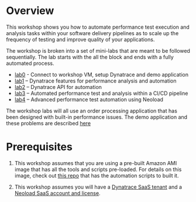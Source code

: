 # Overview

This workshop shows you how to automate performance test execution and analysis tasks within your software delivery pipelines as to scale up the frequency of testing and improve quality of your applications.

The workshop is broken into a set of mini-labs that are meant to be followed sequentially. The lab starts with the all the block and ends with a fully automated process.

* [lab0](./lab0/README.md) - Connect to workshop VM, setup Dynatrace and demo application 
* [lab1](./lab1/README.md) – Dynatrace features for performance analysis and automation
* [lab2](./lab2/README.md) – Dynatrace API for automation
* [lab3](./lab3/README.md) – Automated performance test and analysis within a CI/CD pipeline 
* [lab4](./lab4/README.md) – Advanced performance test automation using Neoload

The workshop labs will all use an order processing application that has been designed with built-in performance issues.  The demo application and these problems are described [here](APPLICATION.md)

# Prerequisites

1. This workshop assumes that you are using a pre-built Amazon AMI image that has all the tools and scripts pre-loaded. For details on this image, check out [this repo](https://github.com/dynatrace-neoload-perf-workshop-infra/infra-tooling) that has the automation scripts to built it.

2. This workshop assumes you will have a [Dynatrace SaaS tenant](https://www.dynatrace.com/trial/) and a [Neoload SaaS account and license](https://www.neotys.com/).
